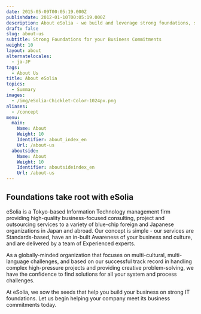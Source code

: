 ```yaml
---
date: 2015-05-09T00:05:19.000Z
publishdate: 2012-01-10T00:05:19.000Z
description: About eSolia - we build and leverage strong foundations, so that your company can meet its business commitments.
draft: false
slug: about-us
subtitle: Strong Foundations for your Business Commitments
weight: 10
layout: about
alternatelocales:
  - ja-JP
tags:
  - About Us
title: About eSolia
topics:
  - Summary
images:
  - /img/eSolia-Chicklet-Color-1024px.png
aliases:
  - /concept
menu:
  main:
    Name: About
    Weight: 10
    Identifier: about_index_en
    Url: /about-us
  aboutside:
    Name: About
    Weight: 10
    Identifier: aboutsideindex_en
    Url: /about-us
---
```


## Foundations take root with eSolia

eSolia is a Tokyo-based Information Technology management firm providing high-quality business-focused consulting, project and outsourcing services to a variety of blue-chip foreign and Japanese organizations in Japan and abroad. Our concept is simple - our services are Standards-based, have an in-built Awareness of your business and culture, and are delivered by a team of Experienced experts.

As a globally-minded organization that focuses on multi-cultural, multi-language challenges, and based on our successful track record in handling complex high-pressure projects and providing creative problem-solving, we have the confidence to find solutions for all your system and process challenges.

At eSolia, we sow the seeds that help you build your business on strong IT foundations. Let us begin helping your company meet its business commitments today.
